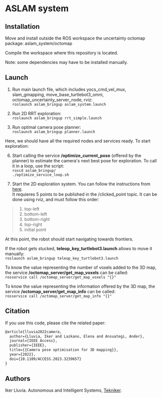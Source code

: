 # ASLAM system

## Installation

Move and install outside the ROS workspace the uncertainty octomap package: aslam_system/octomap

Compile the workspace where this repository is located.

Note: some dependencies may have to be installed manually.

## Launch
1. Run main launch file, which includes yocs_cmd_vel_mux, slam_gmapping, move_base_turtlebot3_omni, octomap_uncertainty_server_node, rviz:\
`roslaunch aslam_bringup aslam_system.launch`

2. Run 2D RRT exploration:\
`roslaunch aslam_bringup rrt_simple.launch`

3. Run optimal camera pose planner:\
`roslaunch aslam_bringup planner.launch`

Here, we should have all the required nodes and services ready. To start exploration:

6. Start calling the service **/optimize_current_pose** (offered by the planner) to estimate the camera's next best pose for exploration. To call it in a loop, use the script:\
`roscd aslam_bringup/`\
`./optimize_service_loop.sh`

7. Start the 2D exploration system. You can follow the instructions from [here](https://wiki.ros.org/rrt_exploration/Tutorials/singleRobot#Start_Exploration).\
It requieres 5 points to be published in the /clicked_point topic. It can be done using rviz, and must follow this order:

> 1. top-left
> 2. bottom-left
> 3. bottom-right
> 4. top-right
> 5. initial point

At this point, the robot should start navigating towards frontiers.

If the robot gets stucked, **teleop_key_turtlebot3.launch** allows to move it manually:\
`roslaunch aslam_bringup teleop_key_turtlebot3.launch`

To know the value representing the number of voxels added to the 3D map, the service **/octomap_server/get_map_voxels** can be called:\
`rosservice call /octomap_server/get_map_voxels "{}"`

To know the value representing the information offered by the 3D map, the service **/octomap_server/get_map_info** can be called:\
`rosservice call /octomap_server/get_map_info "{}"`

## Citation

If you use this code, please cite the related paper:

```latex
@article{lluvia2022camera,
  author={Lluvia, Iker and Lazkano, Elena and Ansuategi, Ander},
  journal={IEEE Access},
  publisher={IEEE},
  title={{Camera pose optimisation for 3D mapping}},
  year={2022},
  doi={10.1109/ACCESS.2023.3239657}
}
```

## Authors

Iker Lluvia. Autonomous and Intelligent Systems, [Tekniker](https://www.tekniker.es/es).
